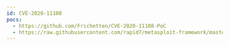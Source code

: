 ```yaml
---
id: CVE-2020-11108
pocs:
  - https://github.com/Frichetten/CVE-2020-11108-PoC
  - https://raw.githubusercontent.com/rapid7/metasploit-framework/master/modules/exploits/unix/http/pihole_blocklist_exec.rb
---
```

